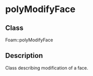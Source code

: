 # polyModifyFace 
## Class
Foam::polyModifyFace

## Description
Class describing modification of a face.


